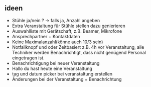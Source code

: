 ## ideen

- Stühle ja/nein ? -> falls ja, Anzahl angeben
- Extra Veranstaltung für Stühle stellen dazu genierieren
- Auswahlliste mit Gerätschaft, z.B. Beamer, Mikrofone
- Ansprechpartner + Kontaktdaten
- Keine Maximalanzahl(könne auch 10/3 sein)
- Notfallknopf und oder Zeitbasiert z.B. 4h vor Veranstaltung, alle Techniker werden Benachrichtigt, dass nicht genügend Personal eingetragen ist. 
- Benachrichtigung bei neuer Veranstaltung
- Hallo du hast heute eine Veranstaltung
- tag und datum picker bei veranstaltung erstellen
- Änderungen bei der Veranstaltung = Benachrichtung